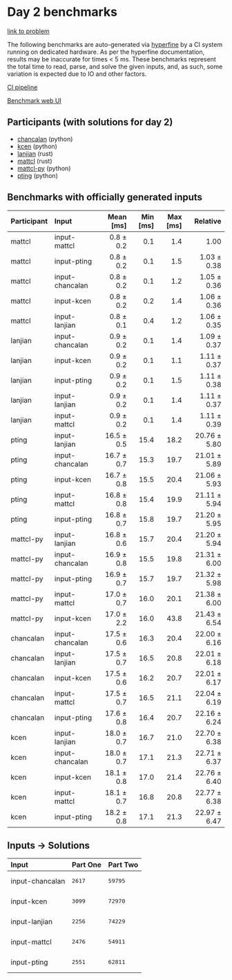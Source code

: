 # Day 2 benchmarks

[link to problem](https://adventofcode.com/2023/day/2)

The following benchmarks are auto-generated via
[hyperfine](https://github.com/sharkdp/hyperfine) by a CI system running on
dedicated hardware. As per the hyperfine documentation, results may be
inaccurate for times < 5 ms. These benchmarks represent the total time to read,
parse, and solve the given inputs, and, as such, some variation is expected due
to IO and other factors.

[CI pipeline](http://ci.papercode.net:8080/teams/main/pipelines/aoc2023)

[Benchmark web UI](https://aoc.ancalagon.black)


## Participants (with solutions for day 2)

- [chancalan](https://github.com/chancalan/aoc2023) (python)
- [kcen](https://github.com/kcen/aoc2023) (python)
- [lanjian](https://github.com/lanjian/aoc-2023) (rust)
- [mattcl](https://github.com/mattcl/aoc2023) (rust)
- [mattcl-py](https://github.com/mattcl/aoc2023-py) (python)
- [pting](https://github.com/pting/aoc2023) (python)


## Benchmarks with officially generated inputs

| Participant | Input | Mean [ms] | Min [ms] | Max [ms] | Relative |
|:---|:---|---:|---:|---:|---:|
| mattcl | input-mattcl | 0.8 ± 0.2 | 0.1 | 1.4 | 1.00 |
| mattcl | input-pting | 0.8 ± 0.2 | 0.1 | 1.5 | 1.03 ± 0.38 |
| mattcl | input-chancalan | 0.8 ± 0.2 | 0.1 | 1.2 | 1.05 ± 0.36 |
| mattcl | input-kcen | 0.8 ± 0.2 | 0.2 | 1.4 | 1.06 ± 0.36 |
| mattcl | input-lanjian | 0.8 ± 0.1 | 0.4 | 1.2 | 1.06 ± 0.35 |
| lanjian | input-chancalan | 0.9 ± 0.2 | 0.1 | 1.4 | 1.09 ± 0.37 |
| lanjian | input-kcen | 0.9 ± 0.2 | 0.1 | 1.1 | 1.11 ± 0.37 |
| lanjian | input-pting | 0.9 ± 0.2 | 0.1 | 1.5 | 1.11 ± 0.38 |
| lanjian | input-lanjian | 0.9 ± 0.2 | 0.1 | 1.4 | 1.11 ± 0.37 |
| lanjian | input-mattcl | 0.9 ± 0.2 | 0.1 | 1.4 | 1.11 ± 0.39 |
| pting | input-lanjian | 16.5 ± 0.5 | 15.4 | 18.2 | 20.76 ± 5.80 |
| pting | input-chancalan | 16.7 ± 0.7 | 15.3 | 19.7 | 21.01 ± 5.89 |
| pting | input-kcen | 16.7 ± 0.8 | 15.5 | 20.4 | 21.06 ± 5.93 |
| pting | input-mattcl | 16.8 ± 0.8 | 15.4 | 19.9 | 21.11 ± 5.94 |
| pting | input-pting | 16.8 ± 0.7 | 15.8 | 19.7 | 21.20 ± 5.95 |
| mattcl-py | input-lanjian | 16.8 ± 0.6 | 15.7 | 20.4 | 21.20 ± 5.94 |
| mattcl-py | input-chancalan | 16.9 ± 0.8 | 15.5 | 19.8 | 21.31 ± 6.00 |
| mattcl-py | input-pting | 16.9 ± 0.7 | 15.7 | 19.7 | 21.32 ± 5.98 |
| mattcl-py | input-mattcl | 17.0 ± 0.7 | 16.0 | 20.1 | 21.38 ± 6.00 |
| mattcl-py | input-kcen | 17.0 ± 2.2 | 16.0 | 43.8 | 21.43 ± 6.54 |
| chancalan | input-chancalan | 17.5 ± 0.6 | 16.3 | 20.4 | 22.00 ± 6.16 |
| chancalan | input-lanjian | 17.5 ± 0.7 | 16.5 | 20.8 | 22.01 ± 6.18 |
| chancalan | input-kcen | 17.5 ± 0.6 | 16.2 | 20.7 | 22.01 ± 6.17 |
| chancalan | input-mattcl | 17.5 ± 0.7 | 16.5 | 21.1 | 22.04 ± 6.19 |
| chancalan | input-pting | 17.6 ± 0.8 | 16.4 | 20.7 | 22.16 ± 6.24 |
| kcen | input-lanjian | 18.0 ± 0.7 | 16.7 | 21.0 | 22.70 ± 6.38 |
| kcen | input-chancalan | 18.0 ± 0.7 | 17.1 | 21.3 | 22.71 ± 6.37 |
| kcen | input-kcen | 18.1 ± 0.8 | 17.0 | 21.4 | 22.76 ± 6.40 |
| kcen | input-mattcl | 18.1 ± 0.7 | 16.8 | 20.8 | 22.77 ± 6.38 |
| kcen | input-pting | 18.2 ± 0.8 | 17.1 | 21.3 | 22.97 ± 6.47 |


## Inputs -> Solutions

| Input | Part One | Part Two |
|:---|:---|:---|
|input-chancalan|<pre>2617</pre>|<pre>59795</pre>|
|input-kcen|<pre>3099</pre>|<pre>72970</pre>|
|input-lanjian|<pre>2256</pre>|<pre>74229</pre>|
|input-mattcl|<pre>2476</pre>|<pre>54911</pre>|
|input-pting|<pre>2551</pre>|<pre>62811</pre>|